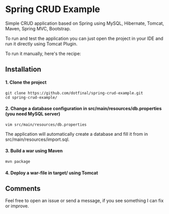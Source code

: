 # Spring CRUD Example

Simple CRUD application based on Spring using MySQL, Hibernate, Tomcat, Maven, Spring MVC, Bootstrap.

To run and test the application you can just open the project in your IDE and run it directly using Tomcat Plugin.

To run it manually, here's the recipe:

## Installation 

#### 1. Clone the project
```
git clone https://github.com/dotfinal/spring-crud-example.git
cd spring-crud-example/
```

#### 2. Change a database configuration in src/main/resources/db.properties (you need MySQL server)
```
vim src/main/resources/db.properties
```
The application will automatically create a database and fill it from in src/main/resources/import.sql.

#### 3. Build a war using Maven
```
mvn package
```

#### 4. Deploy a war-file in target/ using Tomcat

## Comments

Feel free to open an issue or send a message, if you see something I can fix or improve.




